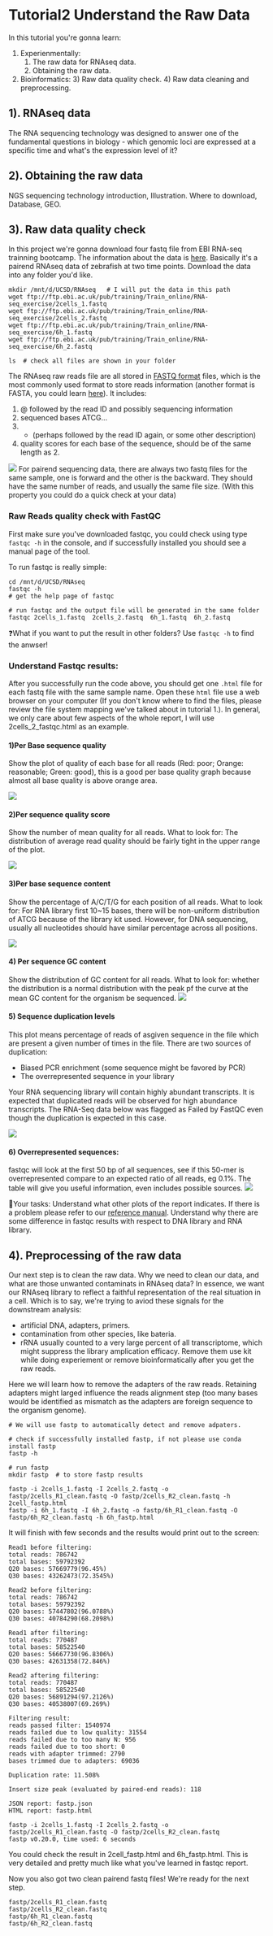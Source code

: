 # Tutorial2 Understand the Raw Data

In this tutorial you're gonna learn:
1. Experienmentally:
    1) The raw data for RNAseq data.
    2) Obtaining the raw data.
2. Bioinformatics:
    3) Raw data quality check.
    4) Raw data cleaning and preprocessing. 
    

## 1). RNAseq data
The RNA sequencing technology was designed to answer one of the fundamental questions in biology - 
which genomic loci are expressed at a specific time and what's the expression level of it? 

## 2). Obtaining the raw data 
NGS sequencing technology introduction, Illustration.
Where to download,
Database,
GEO.

## 3). Raw data quality check
In this project we're gonna download four fastq file from EBI RNA-seq trainning bootcamp. The information about the data is [here](ftp://ftp.ebi.ac.uk/pub/training/Train_online/RNA-seq_exercise/zebrafish-rna-seq.pdf). Basically it's a pairend RNAseq data of zebrafish at two time points. Download the data into any folder you'd like. 
```Shell
mkdir /mnt/d/UCSD/RNAseq   # I will put the data in this path
wget ftp://ftp.ebi.ac.uk/pub/training/Train_online/RNA-seq_exercise/2cells_1.fastq  
wget ftp://ftp.ebi.ac.uk/pub/training/Train_online/RNA-seq_exercise/2cells_2.fastq
wget ftp://ftp.ebi.ac.uk/pub/training/Train_online/RNA-seq_exercise/6h_1.fastq
wget ftp://ftp.ebi.ac.uk/pub/training/Train_online/RNA-seq_exercise/6h_2.fastq

ls  # check all files are shown in your folder 
```
The RNAseq raw reads file are all stored in [FASTQ format](https://en.wikipedia.org/wiki/FASTQ_format) files, which is the most commonly used format to store reads information (another format is FASTA, you could learn [here](https://bioinformatics.stackexchange.com/questions/14/what-is-the-difference-between-fasta-fastq-and-sam-file-formats)). It includes:
1. @ followed by the read ID and possibly sequencing information
2. sequenced bases ATCG...
3. + (perhaps followed by the read ID again, or some other description)
4. quality scores for each base of the sequence, should be of the same length as 2.

<img src="https://github.com/Irenexzwen/BIOE183/blob/master/images/fastq.png">
For pairend sequencing data, there are always two fastq files for the same sample, one is forward and the other is the backward. They should have the same number of reads, and usually the same file size. (With this property you could do a quick check at your data)

### Raw Reads quality check with FastQC
First make sure you've downloaded fastqc, you could check using type `fastqc -h` in the console, and if successfully installed you should see a manual page of the tool. 

To run fastqc is really simple:
```Shell
cd /mnt/d/UCSD/RNAseq
fastqc -h                                                               # get the help page of fastqc

# run fastqc and the output file will be generated in the same folder 
fastqc 2cells_1.fastq  2cells_2.fastq  6h_1.fastq  6h_2.fastq           
```
:question:What if you want to put the result in other folders? Use `fastqc -h` to find the anwser!

### Understand Fastqc results:
After you successfully run the code above, you should get one `.html` file for each fastq file with the same sample name. Open these `html` file use a web browser on your computer (If you don't know where to find the files, please review the file system mapping we've talked about in tutorial 1.). In general, we only care about few aspects of the whole report, I will use 2cells_2_fastqc.html as an example.

#### 1)Per Base sequence quality
Show the plot of quality of each base for all reads (Red: poor; Orange: reasonable; Green: good), this is a good per base quality graph because almost all base quality is above orange area. 


<img src="https://github.com/Irenexzwen/BIOE183/blob/master/images/fastqc_per_base_seq_quality.png">

#### 2)Per sequence quality score
Show the number of mean quality for all reads. What to look for: The distribution of average read quality should be fairly tight in the	
upper range of the plot.

<img src="https://github.com/Irenexzwen/BIOE183/blob/master/images/baseQ.png">

#### 3)Per base sequence content
Show the percentage of A/C/T/G for each position of all reads. What to look for: For RNA library first 10~15 bases, there will be non-uniform distribution of ATCG because of the library kit used. However, for DNA sequencing, usually all nucleotides should have similar percentage across all positions.

<img src="https://github.com/Irenexzwen/BIOE183/blob/master/images/basecontent.png">

#### 4) Per sequence GC content
Show the distribution of GC content for all reads. What to look for: whether the distribution is a normal distribution with the peak pf the curve at the mean GC content for the organism be sequenced. 
<img src="https://github.com/Irenexzwen/BIOE183/blob/master/images/GC.png">

#### 5) Sequence duplication levels
This plot means percentage of reads of asgiven sequence in the file which are present a given number of times in the file. There are two sources of duplication:
- Biased PCR enrichment (some sequence might be favored by PCR)
- The overrepresented sequence in your library <br>

Your RNA sequencing library will contain highly abundant transcripts. It is expected that duplicated reads will be observed for high abundance transcripts. The RNA-Seq data below was flagged as Failed by FastQC even though the duplication is expected in this case.

<img src="https://github.com/Irenexzwen/BIOE183/blob/master/images/dup.png">

#### 6) Overrepresented sequences:
fastqc will look at the first 50 bp of all sequences, see if this 50-mer is overrepresented compare to an expected ratio of all reads, eg 0.1%. The table will give you useful information, even includes possible sources. 
<img src="https://github.com/Irenexzwen/BIOE183/blob/master/images/over.png">

:star2:Your tasks: Understand what other plots of the report indicates. If there is a problem please refer to our [reference manual](http://chagall.med.cornell.edu/RNASEQcourse/FastQC_TutorialAndFAQ_080717.pdf). Understand why there are some difference in fastqc results with respect to DNA library and RNA library. 


## 4). Preprocessing of the raw data 
Our next step is to clean the raw data. Why we need to clean our data, and what are those unwanted contaminats in RNAseq data? 
In essence, we want our RNAseq library to reflect a faithful representation of the real situation in a cell. Which is to say, we're trying to aviod these signals for the downstream analysis:
- artificial DNA, adapters, primers.
- contamination from other species, like bateria.
- rRNA usually counted to a very large percent of all transcriptome, which might suppress the library amplication efficacy. Remove them use kit while doing experiement or remove bioinformatically after you get the raw reads.

Here we will learn how to remove the adapters of the raw reads. Retaining adapters might larged influence the reads alignment step (too many bases would be identified as mismatch as the adapters are foreign sequence to the organism genome). 

```Shell
# We will use fastp to automatically detect and remove adpaters. 

# check if successfully installed fastp, if not please use conda install fastp
fastp -h  

# run fastp
mkdir fastp  # to store fastp results

fastp -i 2cells_1.fastq -I 2cells_2.fastq -o fastp/2cells_R1_clean.fastq -O fastp/2cells_R2_clean.fastq -h 2cell_fastp.html
fastp -i 6h_1.fastq -I 6h_2.fastq -o fastp/6h_R1_clean.fastq -O fastp/6h_R2_clean.fastq -h 6h_fastp.html
```

It will finish with few seconds and the results would print out to the screen:
```Shell
Read1 before filtering:
total reads: 786742
total bases: 59792392
Q20 bases: 57669779(96.45%)
Q30 bases: 43262473(72.3545%)

Read2 before filtering:
total reads: 786742
total bases: 59792392
Q20 bases: 57447802(96.0788%)
Q30 bases: 40784290(68.2098%)

Read1 after filtering:
total reads: 770487
total bases: 58522540
Q20 bases: 56667730(96.8306%)
Q30 bases: 42631358(72.846%)

Read2 aftering filtering:
total reads: 770487
total bases: 58522540
Q20 bases: 56891294(97.2126%)
Q30 bases: 40538007(69.269%)

Filtering result:
reads passed filter: 1540974
reads failed due to low quality: 31554
reads failed due to too many N: 956
reads failed due to too short: 0
reads with adapter trimmed: 2790
bases trimmed due to adapters: 69036

Duplication rate: 11.508%

Insert size peak (evaluated by paired-end reads): 118

JSON report: fastp.json
HTML report: fastp.html

fastp -i 2cells_1.fastq -I 2cells_2.fastq -o fastp/2cells_R1_clean.fastq -O fastp/2cells_R2_clean.fastq
fastp v0.20.0, time used: 6 seconds
```

You could check the result in 2cell_fastp.html and 6h_fastp.html. This is very detailed and pretty much like what you've learned in fastqc report. 

Now you also got two clean pairend fastq files! We're ready for the next step. 
```Shell
fastp/2cells_R1_clean.fastq  
fastp/2cells_R2_clean.fastq  
fastp/6h_R1_clean.fastq
fastp/6h_R2_clean.fastq
```

